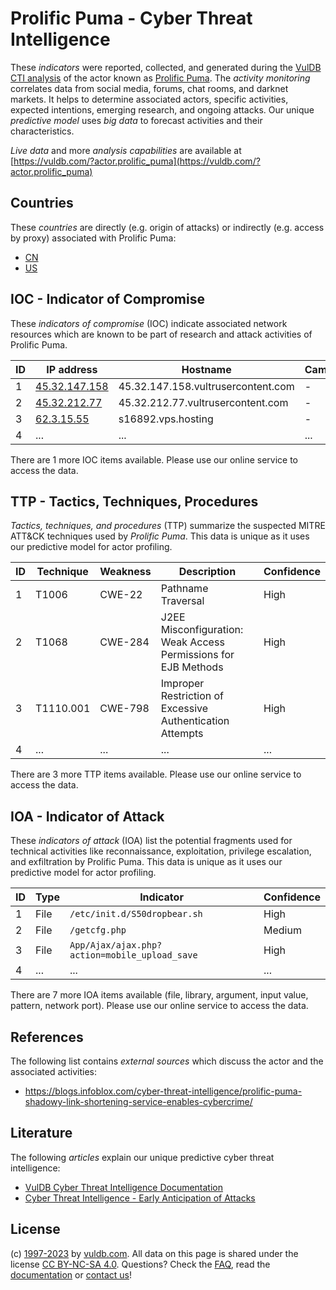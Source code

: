 # Prolific Puma - Cyber Threat Intelligence

These _indicators_ were reported, collected, and generated during the [VulDB CTI analysis](https://vuldb.com/?kb.cti) of the actor known as [Prolific Puma](https://vuldb.com/?actor.prolific_puma). The _activity monitoring_ correlates data from social media, forums, chat rooms, and darknet markets. It helps to determine associated actors, specific activities, expected intentions, emerging research, and ongoing attacks. Our unique _predictive model_ uses _big data_ to forecast activities and their characteristics.

_Live data_ and more _analysis capabilities_ are available at [https://vuldb.com/?actor.prolific_puma](https://vuldb.com/?actor.prolific_puma)

## Countries

These _countries_ are directly (e.g. origin of attacks) or indirectly (e.g. access by proxy) associated with Prolific Puma:

* [CN](https://vuldb.com/?country.cn)
* [US](https://vuldb.com/?country.us)

## IOC - Indicator of Compromise

These _indicators of compromise_ (IOC) indicate associated network resources which are known to be part of research and attack activities of Prolific Puma.

ID | IP address | Hostname | Campaign | Confidence
-- | ---------- | -------- | -------- | ----------
1 | [45.32.147.158](https://vuldb.com/?ip.45.32.147.158) | 45.32.147.158.vultrusercontent.com | - | High
2 | [45.32.212.77](https://vuldb.com/?ip.45.32.212.77) | 45.32.212.77.vultrusercontent.com | - | High
3 | [62.3.15.55](https://vuldb.com/?ip.62.3.15.55) | s16892.vps.hosting | - | High
4 | ... | ... | ... | ...

There are 1 more IOC items available. Please use our online service to access the data.

## TTP - Tactics, Techniques, Procedures

_Tactics, techniques, and procedures_ (TTP) summarize the suspected MITRE ATT&CK techniques used by _Prolific Puma_. This data is unique as it uses our predictive model for actor profiling.

ID | Technique | Weakness | Description | Confidence
-- | --------- | -------- | ----------- | ----------
1 | T1006 | CWE-22 | Pathname Traversal | High
2 | T1068 | CWE-284 | J2EE Misconfiguration: Weak Access Permissions for EJB Methods | High
3 | T1110.001 | CWE-798 | Improper Restriction of Excessive Authentication Attempts | High
4 | ... | ... | ... | ...

There are 3 more TTP items available. Please use our online service to access the data.

## IOA - Indicator of Attack

These _indicators of attack_ (IOA) list the potential fragments used for technical activities like reconnaissance, exploitation, privilege escalation, and exfiltration by Prolific Puma. This data is unique as it uses our predictive model for actor profiling.

ID | Type | Indicator | Confidence
-- | ---- | --------- | ----------
1 | File | `/etc/init.d/S50dropbear.sh` | High
2 | File | `/getcfg.php` | Medium
3 | File | `App/Ajax/ajax.php?action=mobile_upload_save` | High
4 | ... | ... | ...

There are 7 more IOA items available (file, library, argument, input value, pattern, network port). Please use our online service to access the data.

## References

The following list contains _external sources_ which discuss the actor and the associated activities:

* https://blogs.infoblox.com/cyber-threat-intelligence/prolific-puma-shadowy-link-shortening-service-enables-cybercrime/

## Literature

The following _articles_ explain our unique predictive cyber threat intelligence:

* [VulDB Cyber Threat Intelligence Documentation](https://vuldb.com/?kb.cti)
* [Cyber Threat Intelligence - Early Anticipation of Attacks](https://www.scip.ch/en/?labs.20201022)

## License

(c) [1997-2023](https://vuldb.com/?kb.changelog) by [vuldb.com](https://vuldb.com/?kb.about). All data on this page is shared under the license [CC BY-NC-SA 4.0](https://creativecommons.org/licenses/by-nc-sa/4.0/). Questions? Check the [FAQ](https://vuldb.com/?kb.faq), read the [documentation](https://vuldb.com/?kb) or [contact us](https://vuldb.com/?contact)!
